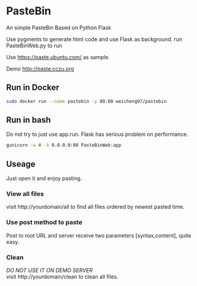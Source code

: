 # PasteBin
An simple PasteBin Based on Python Flask

Use pygments to generate html code and use Flask as background.
run PasteBinWeb.py to run

Use https://paste.ubuntu.com/ as sample.

Demo http://paste.cczu.org

## Run in Docker
```bash
sudo docker run --name pastebin -p 80:80 weicheng97/pastebin
```

## Run in bash
Do not try to just use app.run. Flask has serious problem on performance.
```bash
gunicorn -w 4 -b 0.0.0.0:80 PasteBinWeb:app
```

## Useage
Just open it and enjoy pasting.</br>
### View all files</br>
visit http://yourdomain/all to find all files ordered by newest pasted time.</br>
### Use post method to paste</br>
Post to root URL and server receive two parameters [syntax,content], quite easy.</br>
### Clean
*DO NOT USE IT ON DEMO SERVER*</br>
visit http://yourdomain/clean to clean all files.
